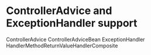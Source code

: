 # ControllerAdvice and ExceptionHandler support

ControllerAdvice
ControllerAdviceBean
ExceptionHandler
HandlerMethodReturnValueHandlerComposite
